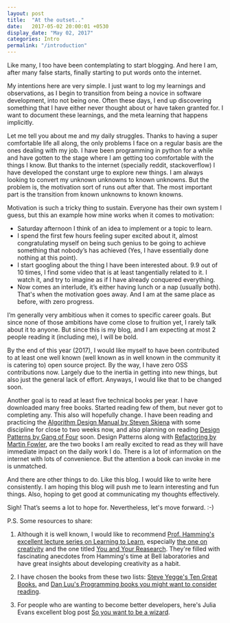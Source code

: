 ```yaml
---
layout: post
title:  "At the outset.."
date:   2017-05-02 20:00:01 +0530
display_date: "May 02, 2017"
categories: Intro
permalink: "/introduction"
---
```



Like many, I too have been contemplating to start blogging. And here I am, after many false starts, finally starting to put words onto the internet. 

My intentions here are very simple. I just want to log my learnings and observations, as I begin to transition from being a novice in software development, into not being one. Often these days, I end up discovering something that I have either never thought about or have taken granted for. I want to document these learnings, and the meta learning that happens implicitly.


Let me tell you about me and my daily struggles. Thanks to having a super comfortable life all along, the only problems I face on a regular basis are the ones dealing with my job. I have been programming in python for a while and have gotten to the stage where I am getting too comfortable with the things I know. But thanks to the internet (specially reddit, stackoverflow) I have developed the constant urge to explore new things. I am always looking to convert my unknown unknowns to known unknowns. But the problem is, the motivation sort of runs out after that. The most important part is the transition from known unknowns to known knowns. 

Motivation is such a tricky thing to sustain. Everyone has their own system I guess, but this an example how mine works when it comes to motivation:
- Saturday afternoon I think of an idea to implement or a topic to learn. 
- I spend the first few hours feeling super excited about it, almost congratulating myself on being such genius to be going to achieve something that nobody’s has achieved (Yes, I have essentially done nothing at this point).
- I start googling about the thing I have been interested about. 9.9 out of 10 times, I find some video that is at least tangentially related to it. I watch it, and try to imagine as if I have already conquered everything.
- Now comes an interlude, it’s either having lunch or a nap (usually both). That's when the motivation goes away. And I am at the same place as before, with zero progress. 




I’m generally very ambitious when it comes to specific career goals. But since none of those ambitions have come close to fruition yet, I rarely talk about it to anyone. But since this is my blog, and I am expecting at most 2 people reading it (including me), I will be bold. 

By the end of this year (2017), I would like myself to have been contributed to at least one well known (well known as in well known in the community it is catering to) open source project. By the way, I have zero OSS contributions now. Largely due to the inertia in getting into new things, but also just the general lack of effort. Anyways, I would like that to be changed soon.

Another goal is to read at least five technical books per year. I have downloaded many free books. Started reading few of them, but never got to completing any. This also will hopefully change. I have been reading and practicing the [Algorithm Design Manual by Steven Skiena](http://www.amazon.in/Algorithm-Design-Manual-Steven-Skiena/dp/8184898657/ref=sr_1_1?ie=UTF8&qid=1493749949&sr=8-1&keywords=algorithm+design+manual) with some discipline for close to two weeks now, and also planning on reading [Design Patterns by Gang of Four](http://www.amazon.in/Design-Patterns-Erich-Gamma/dp/9332555400/ref=sr_1_1?ie=UTF8&qid=1493749648&sr=8-1&keywords=design+patterns+erich+gamma) soon. Design Patterns along with [Refactoring by Martin Fowler](http://www.amazon.in/Refactoring-Improving-Design-Existing-Code/dp/8131734668/ref=sr_1_1?ie=UTF8&qid=1493749837&sr=8-1&keywords=refactoring+improving+the+design+of+existing+code), are the two books I am really excited to read as they will have immediate impact on the daily work I do. There is a lot of information on the internet with lots of convenience. But the attention a book can invoke in me is unmatched. 

And there are other things to do. Like this blog. I would like to write here consistently. I am hoping this blog will push me to learn interesting and fun things. Also, hoping to get good at communicating my thoughts effectively.

Sigh! That’s seems a lot to hope for. Nevertheless, let's move forward. :-)


P.S. Some resources to share:

1) Although it is well known, I would like to recommend [Prof. Hamming's excellent lecture series on Learning to Learn](https://www.youtube.com/watch?v=AD4b-52jtos&list=PL2FF649D0C4407B30), especially [the one on creativity](https://www.youtube.com/watch?v=FlTybZvds0U) and the one titled [You and Your Reasearch](https://www.youtube.com/watch?v=a1zDuOPkMSw). They're filled with fascinating anecdotes from Hamming's time at Bell laboratories and have great insights about developing creativity as a habit.

2) I have chosen the books from these two lists: [Steve Yegge's Ten Great Books.](https://sites.google.com/site/steveyegge2/ten-great-books) and [Dan Luu's Programming books you might want to consider reading](https://danluu.com/programming-books/).

3) For people who are wanting to become better developers, here's Julia Evans excellent blog post [So you want to be a wizard](https://jvns.ca/blog/so-you-want-to-be-a-wizard/).




